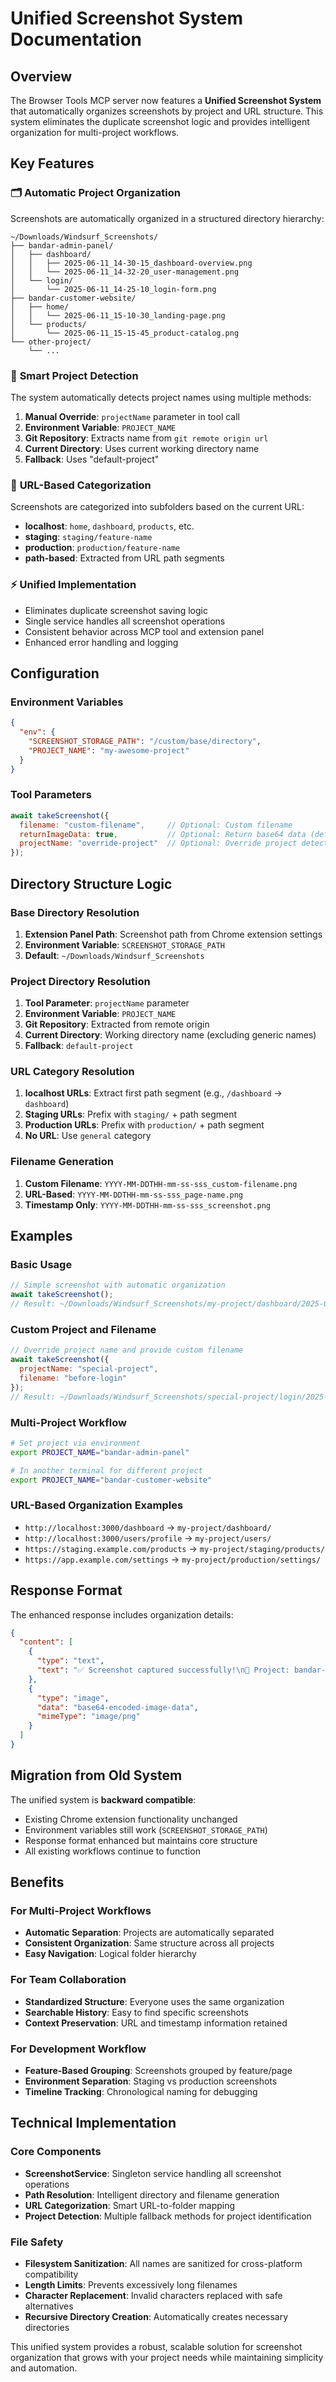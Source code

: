 # Unified Screenshot System Documentation

## Overview

The Browser Tools MCP server now features a **Unified Screenshot System** that automatically organizes screenshots by project and URL structure. This system eliminates the duplicate screenshot logic and provides intelligent organization for multi-project workflows.

## Key Features

### 🗂️ **Automatic Project Organization**
Screenshots are automatically organized in a structured directory hierarchy:

```
~/Downloads/Windsurf_Screenshots/
├── bandar-admin-panel/
│   ├── dashboard/
│   │   ├── 2025-06-11_14-30-15_dashboard-overview.png
│   │   └── 2025-06-11_14-32-20_user-management.png
│   └── login/
│       └── 2025-06-11_14-25-10_login-form.png
├── bandar-customer-website/
│   ├── home/
│   │   └── 2025-06-11_15-10-30_landing-page.png
│   └── products/
│       └── 2025-06-11_15-15-45_product-catalog.png
└── other-project/
    └── ...
```

### 🎯 **Smart Project Detection**
The system automatically detects project names using multiple methods:
1. **Manual Override**: `projectName` parameter in tool call
2. **Environment Variable**: `PROJECT_NAME` 
3. **Git Repository**: Extracts name from `git remote origin url`
4. **Current Directory**: Uses current working directory name
5. **Fallback**: Uses "default-project"

### 📁 **URL-Based Categorization**
Screenshots are categorized into subfolders based on the current URL:
- **localhost**: `home`, `dashboard`, `products`, etc.
- **staging**: `staging/feature-name`
- **production**: `production/feature-name`
- **path-based**: Extracted from URL path segments

### ⚡ **Unified Implementation**
- Eliminates duplicate screenshot saving logic
- Single service handles all screenshot operations
- Consistent behavior across MCP tool and extension panel
- Enhanced error handling and logging

## Configuration

### Environment Variables

```json
{
  "env": {
    "SCREENSHOT_STORAGE_PATH": "/custom/base/directory",
    "PROJECT_NAME": "my-awesome-project"
  }
}
```

### Tool Parameters

```javascript
await takeScreenshot({
  filename: "custom-filename",     // Optional: Custom filename
  returnImageData: true,           // Optional: Return base64 data (default: true)
  projectName: "override-project"  // Optional: Override project detection
});
```

## Directory Structure Logic

### Base Directory Resolution
1. **Extension Panel Path**: Screenshot path from Chrome extension settings
2. **Environment Variable**: `SCREENSHOT_STORAGE_PATH`
3. **Default**: `~/Downloads/Windsurf_Screenshots`

### Project Directory Resolution
1. **Tool Parameter**: `projectName` parameter
2. **Environment Variable**: `PROJECT_NAME`
3. **Git Repository**: Extracted from remote origin
4. **Current Directory**: Working directory name (excluding generic names)
5. **Fallback**: `default-project`

### URL Category Resolution
1. **localhost URLs**: Extract first path segment (e.g., `/dashboard` → `dashboard`)
2. **Staging URLs**: Prefix with `staging/` + path segment
3. **Production URLs**: Prefix with `production/` + path segment
4. **No URL**: Use `general` category

### Filename Generation
1. **Custom Filename**: `YYYY-MM-DDTHH-mm-ss-sss_custom-filename.png`
2. **URL-Based**: `YYYY-MM-DDTHH-mm-ss-sss_page-name.png`
3. **Timestamp Only**: `YYYY-MM-DDTHH-mm-ss-sss_screenshot.png`

## Examples

### Basic Usage
```javascript
// Simple screenshot with automatic organization
await takeScreenshot();
// Result: ~/Downloads/Windsurf_Screenshots/my-project/dashboard/2025-06-11_14-30-15_screenshot.png
```

### Custom Project and Filename
```javascript
// Override project name and provide custom filename
await takeScreenshot({
  projectName: "special-project",
  filename: "before-login"
});
// Result: ~/Downloads/Windsurf_Screenshots/special-project/login/2025-06-11_14-30-15_before-login.png
```

### Multi-Project Workflow
```bash
# Set project via environment
export PROJECT_NAME="bandar-admin-panel"

# In another terminal for different project
export PROJECT_NAME="bandar-customer-website"
```

### URL-Based Organization Examples
- `http://localhost:3000/dashboard` → `my-project/dashboard/`
- `http://localhost:3000/users/profile` → `my-project/users/`
- `https://staging.example.com/products` → `my-project/staging/products/`
- `https://app.example.com/settings` → `my-project/production/settings/`

## Response Format

The enhanced response includes organization details:

```json
{
  "content": [
    {
      "type": "text",
      "text": "✅ Screenshot captured successfully!\n📁 Project: bandar-admin-panel\n📂 Category: dashboard\n💾 Saved to: /home/user/Downloads/Windsurf_Screenshots/bandar-admin-panel/dashboard/2025-06-11_14-30-15_user-management.png"
    },
    {
      "type": "image",
      "data": "base64-encoded-image-data",
      "mimeType": "image/png"
    }
  ]
}
```

## Migration from Old System

The unified system is **backward compatible**:
- Existing Chrome extension functionality unchanged
- Environment variables still work (`SCREENSHOT_STORAGE_PATH`)
- Response format enhanced but maintains core structure
- All existing workflows continue to function

## Benefits

### For Multi-Project Workflows
- **Automatic Separation**: Projects are automatically separated
- **Consistent Organization**: Same structure across all projects
- **Easy Navigation**: Logical folder hierarchy

### For Team Collaboration
- **Standardized Structure**: Everyone uses the same organization
- **Searchable History**: Easy to find specific screenshots
- **Context Preservation**: URL and timestamp information retained

### For Development Workflow
- **Feature-Based Grouping**: Screenshots grouped by feature/page
- **Environment Separation**: Staging vs production screenshots
- **Timeline Tracking**: Chronological naming for debugging

## Technical Implementation

### Core Components
- **ScreenshotService**: Singleton service handling all screenshot operations
- **Path Resolution**: Intelligent directory and filename generation
- **URL Categorization**: Smart URL-to-folder mapping
- **Project Detection**: Multiple fallback methods for project identification

### File Safety
- **Filesystem Sanitization**: All names are sanitized for cross-platform compatibility
- **Length Limits**: Prevents excessively long filenames
- **Character Replacement**: Invalid characters replaced with safe alternatives
- **Recursive Directory Creation**: Automatically creates necessary directories

This unified system provides a robust, scalable solution for screenshot organization that grows with your project needs while maintaining simplicity and automation.
